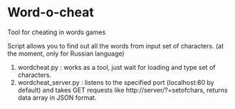 # Word-o-cheat
Tool for cheating in words games

Script allows you to find out all the words from input set of characters.
(at the moment, only for Russian language)

1. wordcheat.py : works as a tool, just wait for loading and type set of characters.
2. wordcheat_server.py : listens to the specified port (localhost:80 by default) and takes GET requests like 
http://server/?=setofchars, returns data array in JSON format.
